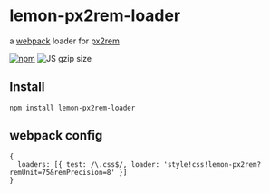 # lemon-px2rem-loader

a [webpack](http://webpack.github.io/) loader for [px2rem](https://github.com/lemon-fe/lemon-px2rem-loader.git)

[![npm](https://img.shields.io/npm/v/lemon-px2rem-loader.svg?maxAge=3600)](https://www.npmjs.com/package/lemon-px2rem-loader)
![JS gzip size](http://img.badgesize.io/lemon-fe/lemon-px2rem-loader/master/lib/index.js.svg?compression=gzip&label=gzip%20size:%20JS)

## Install

`npm install lemon-px2rem-loader`

## webpack config

```
{
  loaders: [{ test: /\.css$/, loader: 'style!css!lemon-px2rem?remUnit=75&remPrecision=8' }]
}
```
